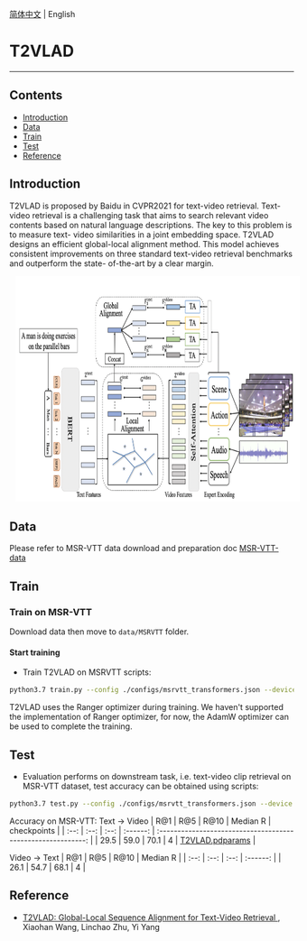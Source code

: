 [简体中文](./readme.md) | English

# T2VLAD

---
## Contents

- [Introduction](#Introduction)
- [Data](#Data)
- [Train](#Train)
- [Test](#Test)
- [Reference](#Reference)

## Introduction
T2VLAD is proposed by Baidu in CVPR2021 for text-video retrieval. Text-video retrieval is a challenging task that aims to search relevant video contents based on natural language descriptions. The key to this problem is to measure text- video similarities in a joint embedding space. T2VLAD designs an efficient global-local alignment method. This model achieves consistent improvements on three standard text-video retrieval benchmarks and outperform the state- of-the-art by a clear margin.

<div align="center">
<img src="./imgs/t2vlad.png" height=400 width=700 hspace='10'/> <br />
</div>


## Data
Please refer to MSR-VTT data download and preparation doc [MSR-VTT-data]()

## Train
### Train on MSR-VTT
Download data then move to `data/MSRVTT` folder.

#### Start training

- Train T2VLAD on MSRVTT scripts:

```bash
python3.7 train.py --config ./configs/msrvtt_transformers.json --device 0
```

T2VLAD uses the Ranger optimizer during training. We haven't supported the implementation of Ranger optimizer, for now, the AdamW optimizer can be used to complete the training.


## Test

- Evaluation performs on downstream task, i.e. text-video clip retrieval on MSR-VTT dataset, test accuracy can be obtained using scripts:

```bash
python3.7 test.py --config ./configs/msrvtt_transformers.json --device 0 --resume ./T2VLAD_msrvtt.pdparams
```

Accuracy on MSR-VTT:
Text $\rightarrow$ Video
| R@1  | R@5  | R@10 | Median R |                         checkpoints                          |
| :--: | :--: | :--: | :------: | :----------------------------------------------------------: |
| 29.5 | 59.0 | 70.1 |   4      | [T2VLAD.pdparams](https://videotag.bj.bcebos.com/PaddleVideo-release2.2/T2VLAD_msrvtt.pdparams) |

Video $\rightarrow$ Text
| R@1  | R@5  | R@10 | Median R |
| :--: | :--: | :--: | :------: |
| 26.1 | 54.7 | 68.1 |   4      |

## Reference

- [T2VLAD: Global-Local Sequence Alignment for Text-Video Retrieval
](https://arxiv.org/pdf/2104.10054.pdf), Xiaohan Wang, Linchao Zhu, Yi Yang


